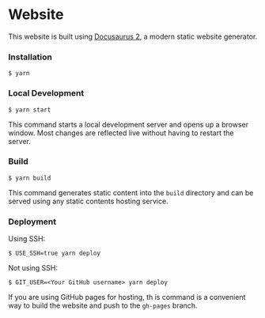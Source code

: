 
# Website

This website is built using [Docusaurus 2](https://docusaurus.io/), a modern static website generator.

### Installation

```
$ yarn
```

### Local Development


```
$ yarn start
```

This command starts a local development server and opens up a browser window. Most changes are reflected live without having to restart the server.

### Build

```
$ yarn build
```

This command generates static content into the `build` directory and can be served using any static contents hosting service.

### Deployment

Using SSH:

```
$ USE_SSH=true yarn deploy
```

Not using SSH:

```
$ GIT_USER=<Your GitHub username> yarn deploy
```

If you are using GitHub pages for hosting, th is command is a convenient way to build the website and push to the `gh-pages` branch.

